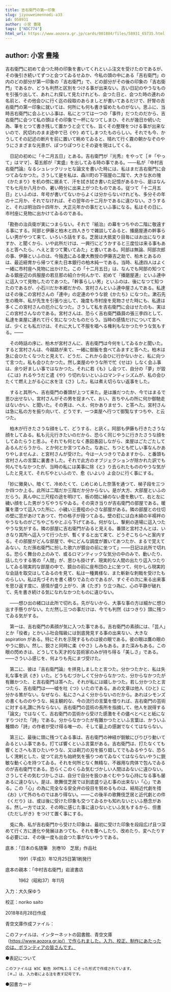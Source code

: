 ```yaml
---
title: 吉右衛門の第一印象
slug: jiyouweimennodi-a33
id: 058931
author: 小宮 豊隆
tags: ["NDC774"]
html_url: https://www.aozora.gr.jp/cards/001884/files/58931_65735.html
---
```


## author: 小宮 豊隆

吉右衛門に初めて会つた時の印象を書いてくれといふ注文を受けたのであるが、その後引き続いてずつと会つてゐるせゐか、今私の頭の中にある「吉右衛門」の内のどの部分が第一印象の「吉右衛門」で、どの部分がその後の印象の「吉右衛門」であるか、どうも判然と区別をつける事が出来ない。古い日記のやうなものを引張り出して、あれこれ探して見たけれども、会つた日と、会つた時の連れの名前と、その他会ひに行く迄の段取のあらましとが書いてあるだけで、肝腎の吉右衛門の第一印象に就いては、何所にも何も書き留めたものがない。思ふに、当時吉右衛門に会ふといふ事は、私にとつては一つの「事件」だつたのだから、吉右衛門に会つて私の頭はその印象で一杯になつてしまひ、それが幾日か続いた為、筆をとつて書き残して置かうと企てても、旨くその整理をつける事が出来ないので、尻切れのまま途中で已《や》めてしまつたものらしい。それでも今、かうしてその記述の断片を前に置いて眺めてゐると、晴れて行く霧の朝かなぞのやうにさまざまな光景が、ぽつりぽつりとその姿を現はしてくる。

　日記の初めに「十二月五日」とある。吉右衛門が『光秀』をやって［＃「やって」はママ］、菊五郎が『実盛』を出してゐる時の事である。――私が『中村吉右衛門論』なるシュレックリッヒな論文を書いた時には、私はまだ吉右衛門に会つてゐなかつた。さうして是を私は、森川町の下宿屋の二階で、大きな氷の塊《かたまり》を机の傍に据ゑて、汗を拭き拭き書いた記憶があるから、是はなんでも七月か八月かの、暑い時分に出来上がつたものである。従つて「十二月五日」といふのは、年号が書いてないからよくは分からないけれども、多分その年の十二月か、それでなければ、その翌年の十二月かであるに違ひない。さうすると、それは明治四十四年か、大正元年かの事だといふ事になる。私はその日に、市村座に見物に出かけてゐるのである。

「勘弥の治兵衛が実につまらない。それで『紙治』の幕をつちやの二階に敬遠する事にする。阿部と伊藤と柏木と四人きりで雑談してゐると、播磨屋連の幹事らしい男がやつて来て、いろいろ話をする。芝居は大抵変り目毎にはお出になりますか、と聞くから、いや此所だけは、一興行にどうかすると三度位は来る事もあると答へたら、へえと言つて驚いてゐた」と書いてある。阿部は無論、阿部次郎の事、伊藤といふのは、今独逸にゐる慶大教授の伊藤吉之助で、柏木とあるのは、最近紐育から帰つて来た日本銀行の柏木純一である。当時、私達四人はよく一緒に市村座へ見物に出かけた。この「十二月五日」は、なんでも阿部の知つてゐる銀座辺の呉服屋の若旦那の紹介か何んかで、初めて『播磨屋連』といふ連中に這入つて見物したのであつた。「幹事らしい男」といふのは、後になつて知つたのであるが、小石川だか本郷だかの、宮村さんといふ連中屋さんである。私達はその後この宮村さんの「連中」の定連のやうな貌《かたち》になつた。漱石先生の晩年、私が先生を引張り出して、幾度も市村座を見物させた時にも、私達は多くこの宮村さんの厄介になつた。さうして私を吉右衛門に会はせたのも、実はこの宮村さんなのである。宮村さんは、恐らく吉右衛門贔屓の張三李四として、私達を楽屋に連れて行く気になつたものだらう。当時の感情だけについて言へば、少くとも私だけは、それに大して不服を唱へる権利もなかつたやうな気もする。――

　その時話の序に、柏木が宮村さんに、吉右衛門は今何をしてゐるかと聞いた。すると宮村さんは、今越路が来て、一緒に御飯を食べてゐますと答へた。柏木は急に会ひたくなつたと見えて、どうだ、これから会ひに行かないかと、私に向つて言つた。私も会ひたかつた。然し楽屋のやうな所で忙《せは》しなく会ふ事は、余り好ましい事ではなかつた。それに若《も》し会つて、自分の「夢」が毀《こは》れるやうだと遣《や》り切れないといふロマンティシズムが、私の会ひたくて燃え上がる心に水を注《さ》した。私は煮え切らない返事をした。

　すると其所へ、吉右衛門の番頭が上つて来た。是は誰だつたか、今ではまるで思ひ出せない。宮村さんがその男を捉まへて、おい、吉ちやんの所に何か御馳走はないかい、と聞いた。その男は、へえ、何かありませう、と答へた。宮村さんは急に私の方を振り向いて、どうです、一つ楽屋へ行つて御覧なすつちや、と云つた。

　柏木が行きたさうな顔をして、どうする、と訊く。阿部も伊藤も行きたさうな顔をしてゐる。私も元元行きたいのだから、恐らく同じやうに行きたさうな顔をしてゐたらうと思ふ。それでも何となく愚図愚図しながら、楽屋はごたごたしてゐるんだらうから、とか何とか言つてみた。なあに、ちつとも忙しい事なんかありやしませんよ、と宮村さんが受けた。今は一人つきりでゐますから、と番頭も宮村さんの言葉に裏書きした。それで此方のオブジェクションが除かれた訳でも何んでもなかつたが、当時の私には美事に除《と》り去られたもののやうな気がしたと見えて、それぢやといふので、愈《いよい》よ会ひに行く事にする。

「妙に黴臭い、暗くて、冷めたくて、じめじめした奈落を通つて、梯子段を三つか四つか上る。此所は二階だか三階だか分からない。是が大方、大部屋といふのだらう。真ん中に三尺程の途を明けて、板の間に縁のない畳を敷いて、右と左に穢い顔をした男がうぢやうぢやゐる。その突き当りが吉右衛門の部屋である。暖簾を潜つて這入つた所に、小穢い三畳程の小さな部屋がある。隣の部屋との仕切の壁に窓があけてあつて、竹の格子が箝つてゐる。壁の釘には白木綿の半襦袢のやうなものがごちやごちやとぶら下げてある。何がなし、撃剣の道場に這入つたやうな気がする。隣の部屋に吉右衛門がゐると見える。番頭と宮村さんとは、いきなり其所へ這入つて行つたが、暫くすると出て来て、どうぞこちらへと案内する。その部屋がどんな部屋で、中にどんな調度が置いてあつたか、まるで覚えてゐない。ただ孫右衛門に扮した歌六が鏡台の前に坐つて」――日記は此所で切れる。恐らく舞台の上のみで、或るロマンティックな気分の中のみで、動いたり、話したりする筈の「人間」が、思ひも掛けず、現実的な人間の出たり這入つたりしてゐる現実的な部屋の中で、鏡台の前に座布団の上に坐つて、何かしら現実的な会話を取交はしてゐるのを見て、私は一種異様な、また斬新な刺戟を受けたものらしい。私は先づそれを書く積りでゐたのであるが、すぐその次に来る出来事を思ひ返す度に、感情が盛り上がり、沸《たぎ》り立つ為に、心の平静が破れて、先を書き続ける気になれなかつたものに違ひない。

　――想ひ出の緒口は此所で切れる。先がないから、大事な事の方は細かに想ひ出す手懸りがない。ただ然し三つの事だけは、今でも判然《はつきり》頭に残つてゐる気がする。

　第一は、吉右衛門の素顔が気に入つた事である。吉右衛門の素顔には、「芸人」とか「役者」とかいふ社会階級には到底発見する事の出来ない、大きな aspiration がある。特にそれを示現するものは彼の眼である。彼の眼は鷹の眼のやうに鋭い。然し、鋭さと同時に柔《やさ》しみもある。また深みもある。この眼の閃めきは、どうしても天才的な芸術家のみが持ち得る「美しさ」である。――さういふ感じを、何よりも先にまづ受けた。

　第二に、彼は『吉右衛門論』を拝見しましたと言つた。分かつたかと、私は失礼な事を訊《き》いた。どうもむづかしくて分からなかつた、分からなかつたが有難かつた、と吉右衛門は答へた。それが私には嬉しかつた。若し分かつたと言つたら、吉右衛門は――嘘を吐《つ》いたのである。あの文章は他人《ひと》に分かる筈がない。なぜなら、私にさへよく分からないのだから。あれはシモンズの書くもののやうな、純主観的な、今の流行の言葉を借りれば、吉右衛門の芸術に対する礼讚に外ならない。吉右衛門の芸術の長所を指摘して、他人を説得する「論文」ではなくて、吉右衛門の芸術から受けた感激をその儘べとべとと紙になすりつけた「詩」である。分からなかつたが有難かつたといふ言葉は、かういふ種類の「詩」の作者が受け得る唯一の、そして最上の感謝でなくてはならない。

　第三に、最後に頭に残つてゐる事は、吉右衛門の神経が鋭敏にびりびり動いてゐるといふ事である。打てば響くといふ言葉がある。吉右衛門は、打たなくても響くとさへも言ひたいやうな、又は剃刀の刃を振り廻してでもゐるやうな、恐ろしく溌剌とした、従つて此方も始終気を張りつめてゐなくてはならないやうに鋭敏な動く心を持つてゐる。それを何所となく無精な、不器用な肉体で包んでゐるのが吉右衛門である。恐らくこのくらゐ気むづかしい人間はゐないに違ひない。さうしてその気むづかしさは、自分で自分を扱ひあぐむやうな心持になる事も屡あるに違ひない。是は、歌舞伎芝居では到底盛り込む事の出来ない「心」である。この「心」の為に完全なる安全弁の役目を努めるものは、結局近代劇を措《お》いて外のものではあり得ない。――この後半の歌舞伎芝居と近代劇との件《くだり》は、或は後に受けた印象も交つてゐるかも知れないといふ懸念がある。然し一方では又、その時に感じた事に違ひないといふ気もするから、但書《ただしがき》をつけて置く事にする。

　兎に角、私が吉右衛門から受けた印象は、最初に受けた印象を段段広げ且つ深めて行く方に進化や発展はあつても、それを覆へしたり、改めたり、変へたりする必要には、その後一度も出会つた事がないやうである。













底本：「日本の名随筆　別巻10　芝居」作品社

　　　1991（平成3）年12月25日第1刷発行

底本の親本：「中村吉右衛門」岩波書店

　　　1962（昭和37）年11月

入力：大久保ゆう

校正：noriko saito

2018年8月28日作成

青空文庫作成ファイル：

このファイルは、インターネットの図書館、青空文庫（https://www.aozora.gr.jp/）で作られました。入力、校正、制作にあたったのは、ボランティアの皆さんです。











●表記について


	このファイルは W3C 勧告 XHTML1.1 にそった形式で作成されています。
	［＃…］は、入力者による注を表す記号です。







●図書カード